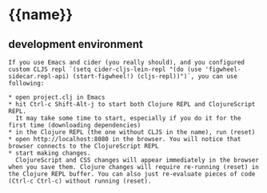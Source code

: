 # {{name}}

## development environment

    If you use Emacs and cider (you really should), and you configured custom CLJS repl `(setq cider-cljs-lein-repl "(do (use 'figwheel-sidecar.repl-api) (start-figwheel!) (cljs-repl))")`, you can use following:

    * open project.clj in Emacs
    * hit Ctrl-c Shift-Alt-j to start both Clojure REPL and ClojureScript REPL.
      It may take some time to start, especially if you do it for the first time (downloading dependencies)
    * in the Clojure REPL (the one without CLJS in the name), run (reset)
    * open http://localhost:8080 in the browser. You will notice that browser connects to the ClojureScript REPL
    * start making changes.
      ClojureScript and CSS changes will appear immediately in the browser when you save them. Clojure changes will require re-running (reset) in the Clojure REPL buffer. You can also just re-evaluate pieces of code (Ctrl-c Ctrl-c) without running (reset).
